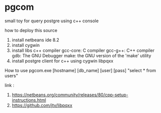 # pgcom
small toy for query postgre using c++ console

how to deploy this source
1. install netbeans ide 8.2
2. install cygwin
3. install libs c++ compiler
     gcc-core: C compiler
     gcc-g++: C++ compiler
     gdb: The GNU Debugger
     make: the GNU version of the 'make' utility
4. install postgre client for c++ using cygwin
     libpqxx

How to use
pgcom.exe [hostname] [db_name] [user] [pass] "select * from users"


link :
1. https://netbeans.org/community/releases/80/cpp-setup-instructions.html
2. https://github.com/jtv/libpqxx
